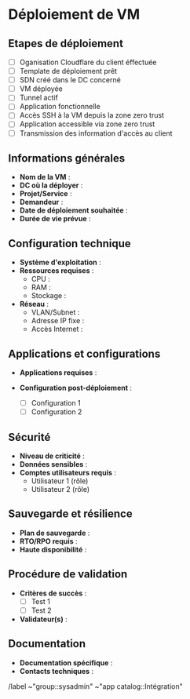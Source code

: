 # Déploiement de VM

## Etapes de déploiement

- [ ] Oganisation Cloudflare du client éffectuée
- [ ] Template de déploiement prêt
- [ ] SDN créé dans le DC concerné
- [ ] VM déployée
- [ ] Tunnel actif
- [ ] Application fonctionnelle
- [ ] Accès SSH à la VM depuis la zone zero trust
- [ ] Application accessible via zone zero trust
- [ ] Transmission des information d'accès au client

## Informations générales

- **Nom de la VM** : <!-- Nom unique pour identifier la VM -->
- **DC où la déployer** : <!-- Nom du DC (DC01, DC02, ...) -->
- **Projet/Service** : <!-- Projet ou service associé à cette VM -->
- **Demandeur** : <!-- @mention de la personne demandant la VM -->
- **Date de déploiement souhaitée** : <!-- Date à laquelle la VM doit être
déployée -->
- **Durée de vie prévue** : <!-- Courte durée, permanente, etc. -->

## Configuration technique

- **Système d'exploitation** : <!-- Ubuntu 22.04, CentOS 7, etc. -->
- **Ressources requises** :
  - CPU : <!-- Nombre de vCPUs -->
  - RAM : <!-- Quantité de mémoire (ex: 4GB) -->
  - Stockage : <!-- Taille du disque (ex: 50GB) -->
- **Réseau** :
  - VLAN/Subnet : <!-- Identifiant du réseau -->
  - Adresse IP fixe : <!-- Oui/Non -- adresse si oui -->
  - Accès Internet : <!-- Oui/Non -->

## Applications et configurations

- **Applications requises** :

- **Configuration post-déploiement** :
  <!-- Tâches de configuration spécifiques -->
  - [ ] Configuration 1
  - [ ] Configuration 2

## Sécurité

- **Niveau de criticité** : <!-- Faible/Moyen/Élevé -->
- **Données sensibles** : <!-- Oui/Non, préciser si nécessaire -->
- **Comptes utilisateurs requis** :
  <!-- Liste des utilisateurs nécessitant un accès à la VM -->
  - Utilisateur 1 (rôle)
  - Utilisateur 2 (rôle)

## Sauvegarde et résilience

- **Plan de sauvegarde** : <!-- Quotidien/Hebdomadaire/Autre -->
- **RTO/RPO requis** : <!-- Objectifs de temps/point de récupération -->
- **Haute disponibilité** : <!-- Oui/Non -->

## Procédure de validation

- **Critères de succès** :
  <!-- Comment vérifier que le déploiement est réussi -->
  - [ ] Test 1
  - [ ] Test 2
- **Validateur(s)** : <!-- @mention des personnes qui valideront -->

## Documentation

- **Documentation spécifique** : <!-- Lien vers documentation additionnelle -->
- **Contacts techniques** : <!-- @mention des personnes à contacter en cas de
problème -->

/label ~"group::sysadmin" ~"app catalog::Intégration"
